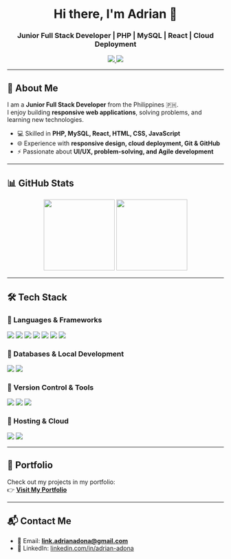<h1 align="center">Hi there, I'm Adrian 👋</h1>
<h3 align="center">Junior Full Stack Developer | PHP | MySQL | React | Cloud Deployment</h3>

<p align="center">
  <a href="https://linkedin.com/in/adrian-adona">
    <img src="https://img.shields.io/badge/LinkedIn-Adrian%20Adona-blue?style=for-the-badge&logo=linkedin" />
  </a>
  <a href="mailto:link.adrianadona@gmail.com">
    <img src="https://img.shields.io/badge/Email-link.adrianadona@gmail.com-red?style=for-the-badge&logo=gmail" />
  </a>
</p>

---

## 🚀 About Me
I am a **Junior Full Stack Developer** from the Philippines 🇵🇭.  
I enjoy building **responsive web applications**, solving problems, and learning new technologies.

- 💻 Skilled in **PHP, MySQL, React, HTML, CSS, JavaScript**  
- 🌐 Experience with **responsive design, cloud deployment, Git & GitHub**  
- ⚡ Passionate about **UI/UX, problem-solving, and Agile development**

---

## 📊 GitHub Stats
<p align="center">
  <img src="https://github-readme-stats.vercel.app/api?username=PossiblyBread&show_icons=true&theme=radical" height="165" />
  <img src="https://github-readme-stats.vercel.app/api/top-langs/?username=PossiblyBread&layout=compact&theme=radical" height="165" />
</p>

---

## 🛠️ Tech Stack

### 🔹 Languages & Frameworks
<p>
  <img src="https://img.shields.io/badge/HTML5-E34F26?style=for-the-badge&logo=html5&logoColor=white" />
  <img src="https://img.shields.io/badge/CSS3-1572B6?style=for-the-badge&logo=css3&logoColor=white" />
  <img src="https://img.shields.io/badge/JavaScript-F7DF1E?style=for-the-badge&logo=javascript&logoColor=black" />
  <img src="https://img.shields.io/badge/PHP-777BB4?style=for-the-badge&logo=php&logoColor=white" />
  <img src="https://img.shields.io/badge/React-61DAFB?style=for-the-badge&logo=react&logoColor=black" />
  <img src="https://img.shields.io/badge/Vite-646CFF?style=for-the-badge&logo=vite&logoColor=white" />
  <img src="https://img.shields.io/badge/Bootstrap-7952B3?style=for-the-badge&logo=bootstrap&logoColor=white" />
</p>

### 🔹 Databases & Local Development
<p>
  <img src="https://img.shields.io/badge/MySQL-4479A1?style=for-the-badge&logo=mysql&logoColor=white" />
  <img src="https://img.shields.io/badge/XAMPP-FB7A24?style=for-the-badge&logo=xampp&logoColor=white" />
</p>

### 🔹 Version Control & Tools
<p>
  <img src="https://img.shields.io/badge/Git-F05032?style=for-the-badge&logo=git&logoColor=white" />
  <img src="https://img.shields.io/badge/GitHub-181717?style=for-the-badge&logo=github&logoColor=white" />
  <img src="https://img.shields.io/badge/VS%20Code-0078D4?style=for-the-badge&logo=visual-studio-code&logoColor=white" />
</p>

### 🔹 Hosting & Cloud
<p>
  <img src="https://img.shields.io/badge/Hostinger-5F5FFF?style=for-the-badge&logo=hostinger&logoColor=white" />
  <img src="https://img.shields.io/badge/Cloudflare-F38020?style=for-the-badge&logo=cloudflare&logoColor=white" />
</p>

---

## 📂 Portfolio
Check out my projects in my portfolio:  
👉 [**Visit My Portfolio**](https://possiblybread.github.io/portfolio/)

---

## 📬 Contact Me
- 📧 Email: **link.adrianadona@gmail.com**  
- 💼 LinkedIn: [linkedin.com/in/adrian-adona](https://linkedin.com/in/adrian-adona)  
